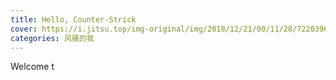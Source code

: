 ```yaml
---
title: Hello, Counter-Strick
cover: https://i.jitsu.top/img-original/img/2018/12/21/00/11/28/72203964_p0.jpg
categories: 风骚的我
---
```


Welcome t
